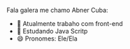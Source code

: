Fala galera me chamo Abner Cuba:

- 🔭 Atualmente trabaho com front-end
- 🌱 Estudando Java Scritp
- 😄 Pronomes: Ele/Ela
